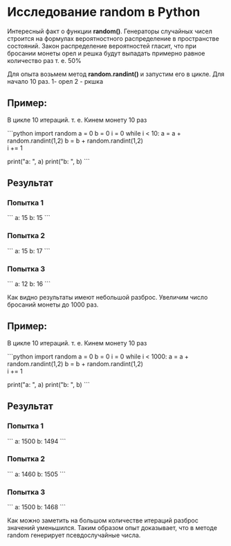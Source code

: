 # Исследование random в Python

Интересный факт о функции **random()**. Генераторы случайных чисел строится на формулах вероятностного распределение в пространстве состояний. 
Закон распределение вероятностей гласит, что при бросании монеты орел и решка будут выпадать примерно равное количество раз т. е. 50%

Для опыта возьмем метод **random.randint()** и запустим его в цикле. Для начало 10 раз.
1- орел
2 - ркшка

## Пример:

В цикле 10 итераций. т. е. Кинем монету 10 раз

\```python
import random
a = 0 
b = 0 
i = 0
while i < 10:
    a = a + random.randint(1,2) 
    b = b + random.randint(1,2)     
    i += 1

print("a: ", a)
print("b: ", b)
\```

## Результат

### Попытка 1

\```
a:  15
b:  15
\```

### Попытка 2

\```
a:  15
b:  17
\```

### Попытка 3

\```
a:  12
b:  16
\```

Как видно результаты имеют небольшой разброс. Увеличим число бросаний монеты до 1000 раз.

## Пример:

В цикле 10 итераций. т. е. Кинем монету 10 раз

\```python
import random
a = 0 
b = 0 
i = 0
while i < 1000:
    a = a + random.randint(1,2) 
    b = b + random.randint(1,2)     
    i += 1

print("a: ", a)
print("b: ", b)
\```

## Результат

### Попытка 1

\```
a:  1500
b:  1494
\```

### Попытка 2

\```
a:  1460
b:  1505
\```

### Попытка 3

\```
a:  1500
b:  1468
\```

Как можно заметить на большом количестве итераций разброс значений уменьшился. Таким образом опыт доказывает, что в методе random генерирует псевдослучайные числа.
